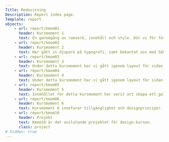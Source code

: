 ```yaml
---
Title: Redovisning
Description: Report index page.
Template: report
objects:
    - url: report/kmom01
      header: Kursmoment 1
      text: En genomgång av ramverk, innehåll och style. Där vi för första gången bekantat oss med pico.
    - url: report/kmom02
      header: Kursmoment 2
      text: Har gått in djupare på typografi, samt bekantat oss med SASS samt nmp och node.
    - url: report/kmom03
      header: Kursmoment 3
      text: Under detta kursmoment har vi gått igenom layout för sidan närmare. Det innefattar i huvudsak flexbox och grid och då för raport-sidan samt start-sidan.
    - url: report/kmom04
      header: Kursmoment 4
      text: Under detta kursmoment har vi gått igenom layout för sidan närmare. Det innefattar i huvudsak flexbox och grid och då för raport-sidan samt start-sidan.
    - url: report/kmom05
      header: Kursmoment 5
      text: Innehållet för detta kursmoment har varit att skapa ett galleri, jobba med bilder och video i korrekt format samt analyserat webbplatsers laddningstider.
    - url: report/kmom06
      header: Kursmoment 6
      text: Kursmoment 6 innefarar tillgänglighet och designprinciper. Under detta kursmoment har en analys av sidors designprinciper gjort, portfolion har även tillgänglighetsanpassats.
    - url: report/kmom10
      header: Projekt
      text: Kmom10 är det avslutande projektet för design-kursen.
      class: project
# hidden: true
---
```

